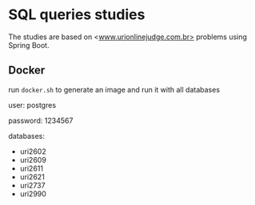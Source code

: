 # SQL queries studies

The studies are based on <www.urionlinejudge.com.br> problems using Spring Boot.


## Docker

run `docker.sh` to generate an image and run it with all databases

user: postgres

password: 1234567

databases:
- uri2602
- uri2609
- uri2611
- uri2621
- uri2737
- uri2990
